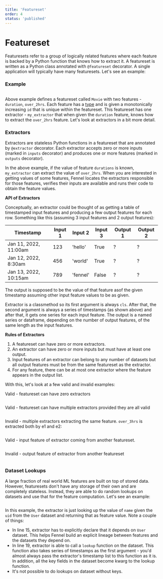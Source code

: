 ```yaml
---
title: 'Featureset'
order: 4
status: 'published'
---
```


# Featureset

Featuresets refer to a group of logically related features where each feature is
backed by a Python function that knows how to extract it. A featureset is written
as a Python class annotated with `@featureset` decorator. A single application 
will typically have many featuresets. Let's see an example:

### Example

<pre snippet="featuresets/overview#featureset"></pre>


Above example defines a featureset called `Movie` with two features - `duration`, 
`over_2hrs`. Each feature has a [type](/api-reference/data-types) and is given
a monotonically increasing `id` that is unique within the featureset. This 
featureset has one extractor - `my_extractor` that when given the `duration` 
feature, knows how to extract the `over_2hrs` feature. Let's look at extractors in 
a bit more detail.


### Extractors

Extractors are stateless Python functions in a featureset that are annotated 
by `@extractor` decorator. Each extractor accepts zero or more inputs 
(marked in `inputs` decorator) and produces one or more features (marked in 
`outputs` decorator). 

In the above example, if the value of feature `durations` is known, `my_extractor`
can extract the value of `over_2hrs`. When you are interested in getting values of
some features, Fennel locates the extractors responsible for those features, verifies
their inputs are available and runs their code to obtain the feature values.

**API of Extractors**

Conceptually, an extractor could be thought of as getting a table of timestamped
input features and producing a few output features for each row. Something like
this (assuming 3 input features and 2 output features):

| Timestamp             | Input 1 | Input 2  | Input 3 | Output 1 | Output 2 |
| --------------------- | ------- | -------- | ------- | -------- | -------- |
| Jan 11, 2022, 11:00am | 123     | 'hello'  | True    | ?        | ?        |
| Jan 12, 2022, 8:30am  | 456     | 'world'  | True    | ?        | ?        |
| Jan 13, 2022, 10:15am | 789     | 'fennel' | False   | ?        | ?        |

The output is supposed to be the value of that feature asof the given timestamp
assuming other input feature values to be as given. 

Extractor is a classmethod so its first argument is always `cls`. After that, the 
second argument is always a series of timestamps (as shown above) and after that, 
it gets one series for each input feature. The output is a named series or dataframe,
depending on the number of output features, of the same length as the input features.



**Rules of Extractors**

1. A featureset can have zero or more extractors.
2. An extractor can have zero or more inputs but must have at least one output.
3. Input features of an extractor can belong to any number of datasets but all 
   output features must be from the same featureset as the extractor.
4. For any feature, there can be at most one extractor where the feature 
   appears in the output list.

With this, let's look at a few valid and invalid examples:

Valid - featureset can have zero extractors
<pre snippet="featuresets/overview#featureset_zero_extractors"></pre>

Valid - featureset can have multiple extractors provided they are all valid

<pre snippet="featuresets/overview#featureset_many_extractors"></pre>

Invalid - multiple extractors extracting the same feature. `over_3hrs` is 
extracted both by e1 and e2:
<pre snippet="featuresets/overview#featureset_extractors_of_same_feature"></pre>

Valid - input feature of extractor coming from another featureset.
<pre snippet="featuresets/overview#remote_feature_as_input"></pre>

Invalid - output feature of extractor from another featureset
<pre snippet="featuresets/overview#remote_feature_as_output"></pre>


### Dataset Lookups

A large fraction of real world ML features are built on top of stored data. 
However, featuresets don't have any storage of their own and are completely 
stateless. Instead, they are able to do random lookups on datasets and use
that for the feature computation. Let's see an example:
<pre snippet="featuresets/reading_datasets#featuresets_reading_datasets"></pre>

In this example, the extractor is just looking up the value of `name` given the
`uid` from the `User` dataset and returning that as feature value. Note a couple
of things:
* In line 15, extractor has to explicitly declare that it depends on `User` dataset.
  This helps Fennel build an explicit lineage between features and the datasets they
  depend on.
* In line 19, extractor is able to call a `lookup` function on the dataset. This 
 function also takes series of timestamps as the first argument - you'd almost always
 pass the extractor's timestamp list to this function as it is. In addition, all the 
 key fields in the dataset become kwarg to the lookup function. 
* It's not possible to do lookups on dataset without keys.

  